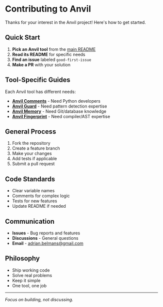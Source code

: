 # Contributing to Anvil

Thanks for your interest in the Anvil project! Here's how to get started.

## Quick Start

1. **Pick an Anvil tool** from the [main README](./README.md)
2. **Read its README** for specific needs
3. **Find an issue** labeled `good-first-issue`
4. **Make a PR** with your solution

## Tool-Specific Guides

Each Anvil tool has different needs:

- **[Anvil Comments](./projects/sticky-comments/)** - Need Python developers
- **[Anvil Guard](./projects/null-guard/)** - Need pattern detection expertise
- **[Anvil Memory](./projects/git-memory/)** - Need Git/database knowledge
- **[Anvil Fingerprint](./projects/code-fingerprint/)** - Need compiler/AST expertise

## General Process

1. Fork the repository
2. Create a feature branch
3. Make your changes
4. Add tests if applicable
5. Submit a pull request

## Code Standards

- Clear variable names
- Comments for complex logic
- Tests for new features
- Update README if needed

## Communication

- **Issues** - Bug reports and features
- **Discussions** - General questions
- **Email** - adrian.belmans@gmail.com

## Philosophy

- Ship working code
- Solve real problems
- Keep it simple
- One tool, one job

---

*Focus on building, not discussing.*